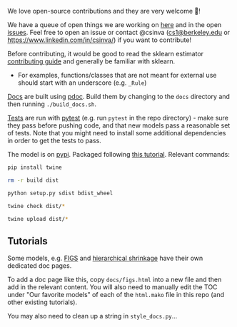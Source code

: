 We love open-source contributions and they are very welcome 🤗!

We have a queue of open things we are working on [here](https://github.com/csinva/imodels/projects/1) and in the open [issues](https://github.com/csinva/imodels/issues). Feel free to open an issue or contact @csinva (cs1@berkeley.edu or https://www.linkedin.com/in/csinva/) if you want to contribute!

Before contributing, it would be good to read the sklearn estimator [contributing guide](https://scikit-learn.org/stable/developers/develop.html) and generally be familiar with sklearn.
- For examples, functions/classes that are not meant for external use should start with an underscore (e.g. `_Rule`)  

[Docs](https://csinva.io/imodels/docs/) are built using [pdoc](https://pdoc3.github.io/pdoc/). Build them by changing to the `docs` directory and then running `./build_docs.sh`.

[Tests](tests) are run with [pytest](https://docs.pytest.org/en/stable/) (e.g. run `pytest` in the repo directory) - make sure they pass before pushing code, and that new models pass a reasonable set of tests. Note that you might need to install some additional dependencies in order to get the tests to pass.

The model is on [pypi](https://pypi.org/project/imodels/). Packaged following [this tutorial](https://realpython.com/pypi-publish-python-package/). Relevant commands:
```bash
pip install twine

rm -r build dist

python setup.py sdist bdist_wheel

twine check dist/*

twine upload dist/*
```


## Tutorials

Some models, e.g. [FIGS](https://csinva.io/imodels/figs.html) and [hierarchical shrinkage](https://csinva.io/imodels/shrinkage.html) have their own dedicated doc pages.

To add a doc page like this, copy `docs/figs.html` into a new file and then add in the relevant content. You will also need to manually edit the TOC under "Our favorite models" of each of the `html.mako` file in this repo (and other existing tutorials).

You may also need to clean up a string in `style_docs.py`...
